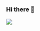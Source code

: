 ### Hi there 👋

<!--
**shivsurya-s/shivsurya-s** is a ✨ _special_ ✨ repository because its `README.md` (this file) appears on your GitHub profile.

Here are some ideas to get you started:

- 🔭 I’m currently working on ...
- 🌱 I’m currently learning DataScience
- 👯 I’m looking to collaborate on ...
- 🤔 I’m looking for help with ...
- 💬 Ask me about ...
- 📫 How to reach me: Linkedin-@Shivsurya S(https://www.linkedin.com/in/shivsurya-s-399451231/)
-->
<img src='https://github-readme-stats.vercel.app/api?username=shivsurya-s&&show_icons=true&title_color=ffffff&icon_color=bb2acf&text_color=daf7dc&bg_color=151515'>
